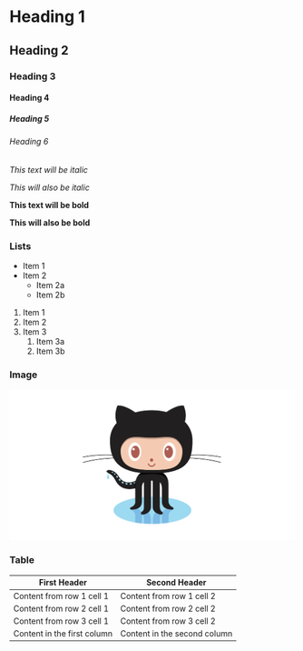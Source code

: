 # Heading 1
## Heading 2
### Heading 3
#### Heading 4
##### Heading 5
###### Heading 6
*This text will be italic*

_This will also be italic_

**This text will be bold**

__This will also be bold__

### Lists
* Item 1
* Item 2
  * Item 2a
  * Item 2b
  
1. Item 1
2. Item 2
3. Item 3
   1. Item 3a
   2. Item 3b

### Image
![Image of GitHub octocat](/Tema01/github-octocat.png)

### Table
First Header | Second Header
------------ | -------------
Content from row 1 cell 1 | Content from row 1 cell 2
Content from row 2 cell 1 | Content from row 2 cell 2
Content from row 3 cell 1 | Content from row 3 cell 2
Content in the first column | Content in the second column
